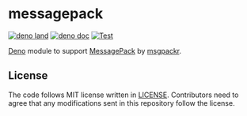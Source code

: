 # messagepack

[![deno land](http://img.shields.io/badge/available%20on-deno.land/x-lightgrey.svg?logo=deno)](https://deno.land/x/messagepack)
[![deno doc](https://doc.deno.land/badge.svg)](https://doc.deno.land/https/deno.land/x/messagepack/mod.ts)
[![Test](https://github.com/lambdalisue/deno-messagepack/workflows/Test/badge.svg)](https://github.com/lambdalisue/deno-messagepack/actions?query=workflow%3ATest)

[Deno][deno] module to support [MessagePack][messagepack] by
[msgpackr][msgpackr].

[deno]: https://deno.land/
[messagepack]: https://github.com/messagepack/messagepack/blob/master/spec.md
[msgpackr]: https://github.com/kriszyp/msgpackr

## License

The code follows MIT license written in [LICENSE](./LICENSE). Contributors need
to agree that any modifications sent in this repository follow the license.
